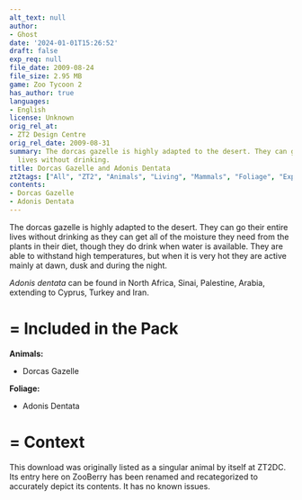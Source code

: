 ```yaml
---
alt_text: null
author:
- Ghost
date: '2024-01-01T15:26:52'
draft: false
exp_req: null
file_date: 2009-08-24
file_size: 2.95 MB
game: Zoo Tycoon 2
has_author: true
languages:
- English
license: Unknown
orig_rel_at:
- ZT2 Design Centre
orig_rel_date: 2009-08-31
summary: The dorcas gazelle is highly adapted to the desert. They can go their entire
  lives without drinking.
title: Dorcas Gazelle and Adonis Dentata
zt2tags: ["All", "ZT2", "Animals", "Living", "Mammals", "Foliage", "Expansive Packs", "Packs", "Ungulates", "African"]
contents:
- Dorcas Gazelle
- Adonis Dentata
---
```

The dorcas gazelle is highly adapted to the desert. They can go their entire lives without drinking as they can get all of the moisture they need from the plants in their diet, though they do drink when water is available. They are able to withstand high temperatures, but when it is very hot they are active mainly at dawn, dusk and during the night.

*Adonis dentata* can be found in North Africa, Sinai, Palestine, Arabia, extending to Cyprus, Turkey and Iran.

=
Included in the Pack
=

**Animals:**
- Dorcas Gazelle

**Foliage:**
- Adonis Dentata

=
Context
=

This download was originally listed as a singular animal by itself at ZT2DC. Its entry here on ZooBerry has been renamed and recategorized to accurately depict its contents. It has no known issues.